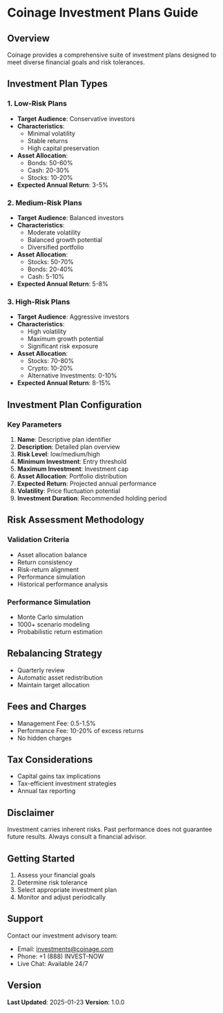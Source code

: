 # Coinage Investment Plans Guide

## Overview
Coinage provides a comprehensive suite of investment plans designed to meet diverse financial goals and risk tolerances.

## Investment Plan Types

### 1. Low-Risk Plans
- **Target Audience**: Conservative investors
- **Characteristics**:
  - Minimal volatility
  - Stable returns
  - High capital preservation
- **Asset Allocation**:
  - Bonds: 50-60%
  - Cash: 20-30%
  - Stocks: 10-20%
- **Expected Annual Return**: 3-5%

### 2. Medium-Risk Plans
- **Target Audience**: Balanced investors
- **Characteristics**:
  - Moderate volatility
  - Balanced growth potential
  - Diversified portfolio
- **Asset Allocation**:
  - Stocks: 50-70%
  - Bonds: 20-40%
  - Cash: 5-10%
- **Expected Annual Return**: 5-8%

### 3. High-Risk Plans
- **Target Audience**: Aggressive investors
- **Characteristics**:
  - High volatility
  - Maximum growth potential
  - Significant risk exposure
- **Asset Allocation**:
  - Stocks: 70-80%
  - Crypto: 10-20%
  - Alternative Investments: 0-10%
- **Expected Annual Return**: 8-15%

## Investment Plan Configuration

### Key Parameters
1. **Name**: Descriptive plan identifier
2. **Description**: Detailed plan overview
3. **Risk Level**: low/medium/high
4. **Minimum Investment**: Entry threshold
5. **Maximum Investment**: Investment cap
6. **Asset Allocation**: Portfolio distribution
7. **Expected Return**: Projected annual performance
8. **Volatility**: Price fluctuation potential
9. **Investment Duration**: Recommended holding period

## Risk Assessment Methodology

### Validation Criteria
- Asset allocation balance
- Return consistency
- Risk-return alignment
- Performance simulation
- Historical performance analysis

### Performance Simulation
- Monte Carlo simulation
- 1000+ scenario modeling
- Probabilistic return estimation

## Rebalancing Strategy
- Quarterly review
- Automatic asset redistribution
- Maintain target allocation

## Fees and Charges
- Management Fee: 0.5-1.5%
- Performance Fee: 10-20% of excess returns
- No hidden charges

## Tax Considerations
- Capital gains tax implications
- Tax-efficient investment strategies
- Annual tax reporting

## Disclaimer
Investment carries inherent risks. Past performance does not guarantee future results. Always consult a financial advisor.

## Getting Started
1. Assess your financial goals
2. Determine risk tolerance
3. Select appropriate investment plan
4. Monitor and adjust periodically

## Support
Contact our investment advisory team:
- Email: investments@coinage.com
- Phone: +1 (888) INVEST-NOW
- Live Chat: Available 24/7

## Version
**Last Updated**: 2025-01-23
**Version**: 1.0.0

